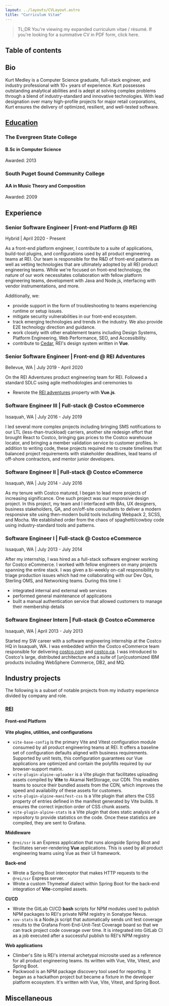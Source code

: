 ```yaml
---
layout: ../layouts/CVLayout.astro
title: "Curriculum Vitae"
---
```


> TL;DR You're viewing my expanded curriculum vitae / résumé. If you're looking for a summative CV in PDF form, click here.

## Table of contents

## Bio

Kurt Medley is a Computer Science graduate, full-stack engineer, and industry professional with 10+ years of experience. Kurt possesses outstanding analytical abilities and is adept at solving complex problems through a blend of industry-standard and innovative technologies. With lead designation over many high-profile projects for major retail corporations, Kurt ensures the delivery of optimized, resilient, and well-tested software.

## [Education](/edu/)

### The Evergreen State College

#### B.Sc in Computer Science

Awarded: 2013

### South Puget Sound Community College

#### AA in Music Theory and Composition

Awarded: 2009

## Experience

### Senior Software Engineer | Front-end Platform @ REI

Hybrid | April 2020 - Present

As a front-end platform engineer, I contribute to a suite of applications, build-tool plugins, and configurations used by all product engineering teams at REI. Our team is responsible for the R&D of front-end patterns as well as vetting technologies that are ultimately adopted by all REI product engineering teams. While we're focused on front-end technology, the nature of our work necessitates collaboration with fellow platform engineering teams, development with Java and Node.js, interfacing with vendor instrumentations, and more.

Additionally, we:

- provide support in the form of troubleshooting to teams experiencing runtime or setup issues.
- mitigate security vulnerabilities in our front-end ecosystem.
- track emerging technologies and trends in the industry. We also provide E2E technology direction and guidance.
- work closely with other enablement teams including Design Systems, Platform Engineering, Web Performance, SEO, and Accessibility.
- contribute to [Cedar](https://cedar.rei.com), REI's design system written in **Vue**.

### Senior Software Engineer | Front-end @ REI Adventures

Bellevue, WA | July 2019 - April 2020

On the REI Adventures product engineering team for REI. Followed a standard SDLC using agile methodologies and ceremonies to

- Rewrote the [REI adventures](https://www.rei.com/adventures) property with **Vue.js**.
<!-- - on call responsibilities -->

### Software Engineer III | Full-stack @ Costco eCommerce

Issaquah, WA | July 2016 - July 2019

I led several more complex projects including bringing SMS notifications to our LTL (less-than-truckload) carriers, another site redesign effort that brought React to Costco, bringing gas prices to the Costco warehouse locator, and bringing a member validation service to customer profiles. In addition to writing code, these projects required me to create timelines that balanced project requirements with stakeholder deadlines, lead teams of off-shore contractors, and mentor junior developers.

### Software Engineer II | Full-stack @ Costco eCommerce

Issaquah, WA | July 2014 - July 2016

As my tenure with Costco matured, I began to lead more projects of increasing significance. One such project was our responsive design project. In this project, my team and I interfaced with BAs, UX designers, business stakeholders, QA, and on/off-site consultants to deliver a modern responsive site using then-modern build tools including Webpack 2, SCSS, and Mocha. We established order from the chaos of spaghetti/cowboy code using industry-standard tools and patterns.

### Software Engineer I | Full-stack @ Costco eCommerce

Issaquah, WA | July 2013 - July 2014

After my internship, I was hired as a full-stack software engineer working for Costco eCommerce. I worked with fellow engineers on many projects spanning the entire stack. I was given a bi-weekly on-call responsibility to triage production issues which had me collaborating with our Dev Ops, Sterling OMS, and Networking teams. During this time I:

- integrated internal and external web services
- performed general maintenance of applications
- built a manual authentication service that allowed customers to manage their membership details

### Software Engineer Intern | Full-stack @ Costco eCommerce

Issaquah, WA | April 2013 - July 2013

Started my SW career with a software engineering internship at the Costco HQ in Issaquah, WA. I was embedded within the Costco eCommerce team responsible for delivering [costco.com](https://www.costco.com) and [costco.ca](https://www.costco.ca). I was introduced to Costco's large, distributed architecture and a suite of [un]customized IBM products including WebSphere Commerce, DB2, and MQ.

## Industry projects

The following is a subset of notable projects from my industry experience divided by company and role.

### [REI](https://www.rei.com)

#### Front-end Platform

**Vite plugins, utilities, and configurations**

- `vite-base-config` is the primary Vite and Vitest configuration module consumed by all product engineering teams at REI. It offers a baseline set of configuration defaults aligned with business requirements. Supported by unit tests, this configuration guarantees our Vue applications are optimized and contain the polyfills required by our browser-support matrix.
- `vite-plugin-alpine-uploader` is a Vite plugin that facilitates uploading assets compiled by **Vite** to Akamai NetStorage, our CDN. This enables teams to source their bundled assets from the CDN, which improves the speed and availability of these assets for customers.
- `vite-plugin-alpine-manifest-css` is a Vite plugin that alters the CSS property of entries defined in the manifest generated by Vite builds. It ensures the correct injection order of CSS chunk assets.
- `vite-plugin-alpine-stats` is a Vite plugin that does static analysis of a repository to provide statistics on the code. Once these statistics are compiled, they are sent to Grafana.

**Middleware**

- `@rei/ssr` is an Express application that runs alongside Spring Boot and facilitates server-rendering **Vue** applications. This is used by all product engineering teams using Vue as their UI framework.

**Back-end**

- Wrote a Spring Boot interceptor that makes HTTP requests to the `@rei/ssr` Express server.
- Wrote a custom Thymeleaf dialect within Spring Boot for the back-end integration of **Vite**-compiled assets.

**CI/CD**

- Wrote the GitLab CI/CD **bash** scripts for NPM modules used to publish NPM packages to REI's private NPM registry in Sonatype Nexus.
- `cov-stats` is a Node.js script that automatically sends unit test coverage results to the Grafana Front-End-Unit-Test Coverage board so that we can track project code coverage over time. It is integrated into GitLab CI as a job executed after a successful publish to REI's NPM registry

**Web applications**

- Climber's Site is REI's internal archetypal microsite used as a reference for all product engineering teams. Its written with Vue, Vite, Vitest, and Spring Boot.
- Packwood is an NPM package discovery tool used for reporting. It began as a hackathon project but became a fixture in the developer platform ecosystem. It's written with Vue, Vite, Vitest, and Spring Boot.

## Miscellaneous
